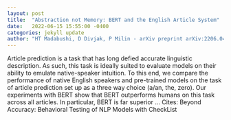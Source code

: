 ```yaml
---
layout: post
title:  "Abstraction not Memory: BERT and the English Article System"
date:   2022-06-15 15:55:00 -0400
categories: jekyll update
author: "HT Madabushi, D Divjak, P Milin - arXiv preprint arXiv:2206.04184, 2022"
---
```

Article prediction is a task that has long defied accurate linguistic description. As such, this task is ideally suited to evaluate models on their ability to emulate native-speaker intuition. To this end, we compare the performance of native English speakers and pre-trained models on the task of article prediction set up as a three way choice (a/an, the, zero). Our experiments with BERT show that BERT outperforms humans on this task across all articles. In particular, BERT is far superior …
Cites: ‪Beyond Accuracy: Behavioral Testing of NLP Models with CheckList‬  